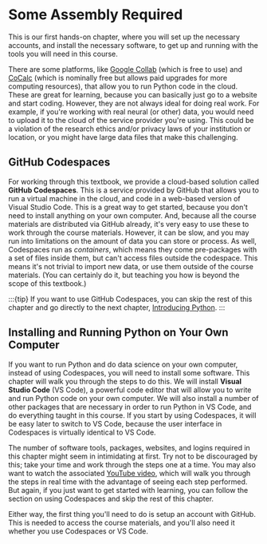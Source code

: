 # Some Assembly Required

This is our first hands-on chapter, where you will set up the necessary accounts, and install the necessary software, to get up and running with the tools you will need in this course.

There are some platforms, like [Google Collab](https://colab.research.google.com/) (which is free to use) and [CoCalc](https://cocalc.com/) (which is nominally free but allows paid upgrades for more computing resources), that allow you to run Python code in the cloud. These are great for learning, because you can basically just go to a website and start coding. However, they are not always ideal for doing real work. For example, if you're working with real neural (or other) data, you would need to upload it to the cloud of the service provider you're using. This could be a violation of the research ethics and/or privacy laws of your institution or location, or you might have large data files that make this challenging.

## GitHub Codespaces

For working through this textbook, we provide a cloud-based solution called **GitHub Codespaces**. This is a service provided by GitHub that allows you to run a virtual machine in the cloud, and code in a web-based version of Visual Studio Code. This is a great way to get started, because you don't need to install anything on your own computer. And, because all the course materials are distributed via GitHub already, it's very easy to use these to work through the course materials. However, it can be slow, and you may run into limitations on the amount of data you can store or process. As well, Codespaces run as *containers*, which means they come pre-packages with a set of files inside them, but can't access files outside the codespace. This means it's not trivial to import new data, or use them outside of the course materials. (You can certainly do it, but teaching you how is beyond the scope of this textbook.)

:::{tip}
If you want to use GitHub Codespaces, you can skip the rest of this chapter and go directly to the next chapter, [Introducing Python](../3-python/introduction).
:::

## Installing and Running Python on Your Own Computer

If you want to run Python and do data science on your own computer, instead of using Codespaces, you will need to install some software. This chapter will walk you through the steps to do this. We will install **Visual Studio Code** (VS Code), a powerful code editor that will allow you to write and run Python code on your own computer. We will also install a number of other packages that are necessary in order to run Python in VS Code, and do everything taught in this course. If you start by using Codespaces, it will be easy later to switch to VS Code, because the user interface in Codespaces is virtually identical to VS Code.

The number of software tools, packages, websites, and logins required in this chapter might seem in intimidating at first. Try not to be discouraged by this; take your time and work through the steps one at a time. You may also want to watch the associated [YouTube video](https://youtu.be/tF6_xp3LU8A), which will walk you through the steps in real time with the advantage of seeing each step performed. But again, if you just want to get started with learning, you can follow the section on using Codespaces and skip the rest of this chapter.

Either way, the first thing you'll need to do is setup an account with GitHub. This is needed to access the course materials, and you'll also need it whether you use Codespaces or VS Code.
